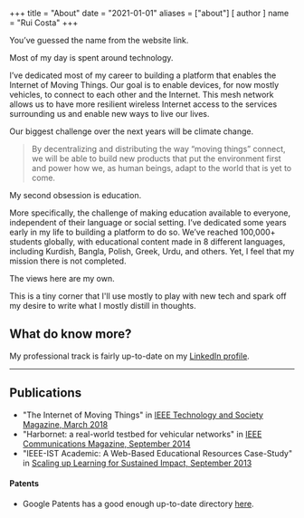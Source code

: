 +++
title = "About"
date = "2021-01-01"
aliases = ["about"]
[ author ]
  name = "Rui Costa"
+++

You’ve guessed the name from the website link.

Most of my day is spent around technology.

I’ve dedicated most of my career to building a platform that enables the Internet of Moving Things. Our goal is to enable devices, for now mostly vehicles, to connect to each other and the Internet. This mesh network allows us to have more resilient wireless Internet access to the services surrounding us and enable new ways to live our lives. 

Our biggest challenge over the next years will be climate change.

>By decentralizing and distributing the way “moving things” connect, we will be able to build new products that put the environment first and power how we, as human beings, adapt to the world that is yet to come.

My second obsession is education. 

More specifically, the challenge of making education available to everyone, independent of their language or social setting. I’ve dedicated some years early in my life to building a platform to do so. We’ve reached 100,000+ students globally, with educational content made in 8 different languages, including Kurdish, Bangla, Polish, Greek, Urdu, and others. Yet, I feel that my mission there is not completed.

The views here are my own. 

This is a tiny corner that I'll use mostly to play with new tech and spark off my desire to write what I mostly distill in thoughts.

## What do know more?

My professional track is fairly up-to-date on my [LinkedIn profile](https://www.linkedin.com/in/ruicostapt/).



_____


## Publications

* "The Internet of Moving Things" in [IEEE Technology and Society Magazine, March 2018](https://ieeexplore.ieee.org/document/8307131)
* "Harbornet: a real-world testbed for vehicular networks" in [IEEE Communications Magazine, September 2014](https://ieeexplore.ieee.org/document/8307131)
* "IEEE-IST Academic: A Web-Based Educational Resources Case-Study" in [Scaling up Learning for Sustained Impact, September 2013](https://link.springer.com/chapter/10.1007/978-3-642-40814-4_70)


#### Patents
* Google Patents has a good enough up-to-date directory [here](https://patents.google.com/?inventor=Rui+Costa,Rui+Miguel+Correia+E+Costa&assignee=Veniam+Inc).
